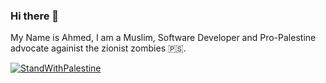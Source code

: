 ### Hi there 👋

My Name is Ahmed, I am a Muslim, Software Developer and Pro-Palestine advocate againist the zionist zombies 🇵🇸. 

[![StandWithPalestine](https://raw.githubusercontent.com/Safouene1/support-palestine-banner/master/StandWithPalestine.svg)](https://techforpalestine.org/learn-more)
